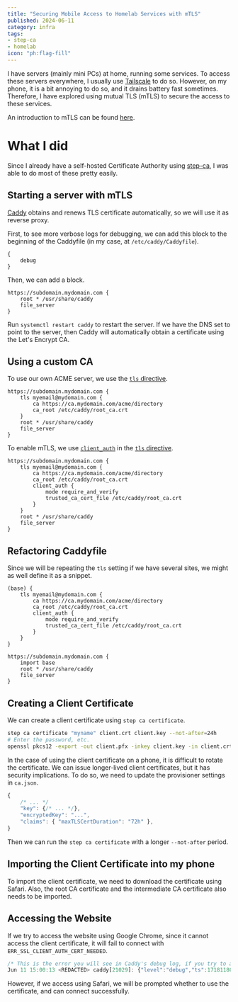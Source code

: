 ```yaml
---
title: "Securing Mobile Access to Homelab Services with mTLS"
published: 2024-06-11
category: infra
tags:
- step-ca
- homelab
icon: "ph:flag-fill"
---
```


I have servers (mainly mini PCs) at home, running some services. To access these servers everywhere, I usually use [Tailscale](https://tailscale.com/) to do so. However, on my phone, it is a bit annoying to do so, and it drains battery fast sometimes. Therefore, I have explored using mutual TLS (mTLS) to secure the access to these services.

An introduction to mTLS can be found [here](https://tetrate.io/learn/what-is-mtls/).

# What I did

Since I already have a self-hosted Certificate Authority using [step-ca](https://smallstep.com/docs/step-ca/), I was able to do most of these pretty easily.

## Starting a server with mTLS

[Caddy](https://caddyserver.com/) obtains and renews TLS certificate automatically, so we will use it as reverse proxy.

First, to see more verbose logs for debugging, we can add this block to the beginning of the Caddyfile (in my case, at `/etc/caddy/Caddyfile`).

```caddy
{
    debug
}
```

Then, we can add a block.

```caddy
https://subdomain.mydomain.com {
    root * /usr/share/caddy
    file_server
}
```

Run `systemctl restart caddy` to restart the server. If we have the DNS set to point to the server, then Caddy will automatically obtain a certificate using the Let's Encrypt CA.

## Using a custom CA

To use our own ACME server, we use the [`tls` directive](https://caddyserver.com/docs/caddyfile/directives/tls).

```caddy
https://subdomain.mydomain.com {
    tls myemail@mydomain.com {
        ca https://ca.mydomain.com/acme/directory
        ca_root /etc/caddy/root_ca.crt
    }
    root * /usr/share/caddy
    file_server
}
```

To enable mTLS, we use [`client_auth`](https://caddyserver.com/docs/caddyfile/directives/tls#client_auth) in the [`tls` directive](https://caddyserver.com/docs/caddyfile/directives/tls).

```caddy
https://subdomain.mydomain.com {
    tls myemail@mydomain.com {
        ca https://ca.mydomain.com/acme/directory
        ca_root /etc/caddy/root_ca.crt
        client_auth {
            mode require_and_verify
            trusted_ca_cert_file /etc/caddy/root_ca.crt
        }
    }
    root * /usr/share/caddy
    file_server
}
```

## Refactoring Caddyfile

Since we will be repeating the `tls` setting if we have several sites, we might as well define it as a snippet.

```caddy
(base) {
    tls myemail@mydomain.com {
        ca https://ca.mydomain.com/acme/directory
        ca_root /etc/caddy/root_ca.crt
        client_auth {
            mode require_and_verify
            trusted_ca_cert_file /etc/caddy/root_ca.crt
        }
    }
}

https://subdomain.mydomain.com {
    import base
    root * /usr/share/caddy
    file_server
}
```

## Creating a Client Certificate

We can create a client certificate using `step ca certificate`.

```sh
step ca certificate "myname" client.crt client.key --not-after=24h
# Enter the password, etc.
openssl pkcs12 -export -out client.pfx -inkey client.key -in client.crt -legacy
```

In the case of using the client certificate on a phone, it is difficult to rotate the certificate. We can issue longer-lived client certificates, but it has security implications. To do so, we need to update the provisioner settings in `ca.json`.

```js
{
    /* ... */
    "key": {/* ... */},
    "encryptedKey": "...",
    "claims": { "maxTLSCertDuration": "72h" },
}
```

Then we can run the `step ca certificate` with a longer `--not-after` period.

## Importing the Client Certificate into my phone

To import the client certificate, we need to download the certificate using Safari. Also, the root CA certificate and the intermediate CA certificate also needs to be imported.

## Accessing the Website

If we try to access the website using Google Chrome, since it cannot access the client certificate, it will fail to connect with `ERR_SSL_CLIENT_AUTH_CERT_NEEDED`.

```js
/* This is the error you will see in Caddy's debug log, if you try to access using Chrome. */
Jun 11 15:00:13 <REDACTED> caddy[21029]: {"level":"debug","ts":1718118013.648463,"logger":"http.stdlib","msg":"http: TLS handshake error from <REDACTED>:63200: tls: client didn't provide a certificate"}
```

However, if we access using Safari, we will be prompted whether to use the certificate, and can connect successfully.
